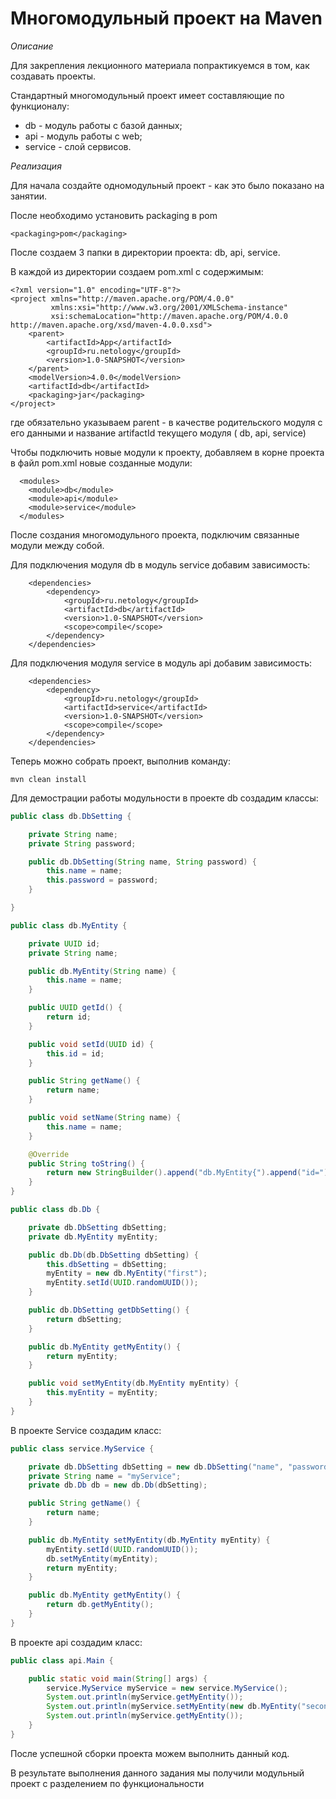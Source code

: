 # Многомодульный проект на Maven

*Описание*

Для закрепления лекционного материала попрактикуемся в том, как создавать проекты.

Стандартный многомодульный проект имеет составляющие по функционалу:

- db - модуль работы с базой данных;
- api - модуль работы с web;
- service - слой сервисов.

*Реализация*

Для начала создайте одномодульный проект - как это было показано на занятии.

После необходимо установить packaging в pom

```pom
<packaging>pom</packaging>
``` 

После создаем 3 папки в директории проекта: db, api, service.

В каждой из директории создаем pom.xml c содержимым:

```pom
<?xml version="1.0" encoding="UTF-8"?>
<project xmlns="http://maven.apache.org/POM/4.0.0"
         xmlns:xsi="http://www.w3.org/2001/XMLSchema-instance"
         xsi:schemaLocation="http://maven.apache.org/POM/4.0.0 http://maven.apache.org/xsd/maven-4.0.0.xsd">
    <parent>
        <artifactId>App</artifactId>
        <groupId>ru.netology</groupId>
        <version>1.0-SNAPSHOT</version>
    </parent>
    <modelVersion>4.0.0</modelVersion>
    <artifactId>db</artifactId>
    <packaging>jar</packaging>
</project>
``` 

где обязательно указываем parent - в качестве родительского модуля с его данными и название artifactId текущего модуля (
db, api, service)

Чтобы подключить новые модули к проекту, добавляем в корне проекта в файл pom.xml новые созданные модули:

```pom
  <modules>
    <module>db</module>
    <module>api</module>
    <module>service</module>
  </modules> 
``` 

После создания многомодульного проекта, подключим связанные модули между собой.

Для подключения модуля db в модуль service добавим зависимость:

```pom
    <dependencies>
        <dependency>
            <groupId>ru.netology</groupId>
            <artifactId>db</artifactId>
            <version>1.0-SNAPSHOT</version>
            <scope>compile</scope>
        </dependency>
    </dependencies>
```  

Для подключения модуля service в модуль api добавим зависимость:

```pom
    <dependencies>
        <dependency>
            <groupId>ru.netology</groupId>
            <artifactId>service</artifactId>
            <version>1.0-SNAPSHOT</version>
            <scope>compile</scope>
        </dependency>
    </dependencies> 
```

Теперь можно собрать проект, выполнив команду:

```shell script
mvn clean install
``` 

Для демострации работы модульности в проекте db создадим классы:

```java
public class db.DbSetting {

    private String name;
    private String password;

    public db.DbSetting(String name, String password) {
        this.name = name;
        this.password = password;
    }

}
```

```java
public class db.MyEntity {

    private UUID id;
    private String name;

    public db.MyEntity(String name) {
        this.name = name;
    }

    public UUID getId() {
        return id;
    }

    public void setId(UUID id) {
        this.id = id;
    }

    public String getName() {
        return name;
    }

    public void setName(String name) {
        this.name = name;
    }

    @Override
    public String toString() {
        return new StringBuilder().append("db.MyEntity{").append("id=").append(id).append(", name='").append(name).append('\'').append('}').toString();
    }
}
```

```java
public class db.Db {

    private db.DbSetting dbSetting;
    private db.MyEntity myEntity;

    public db.Db(db.DbSetting dbSetting) {
        this.dbSetting = dbSetting;
        myEntity = new db.MyEntity("first");
        myEntity.setId(UUID.randomUUID());
    }

    public db.DbSetting getDbSetting() {
        return dbSetting;
    }

    public db.MyEntity getMyEntity() {
        return myEntity;
    }

    public void setMyEntity(db.MyEntity myEntity) {
        this.myEntity = myEntity;
    }
}
```

В проекте Service создадим класс:

```java
public class service.MyService {

    private db.DbSetting dbSetting = new db.DbSetting("name", "password");
    private String name = "myService";
    private db.Db db = new db.Db(dbSetting);

    public String getName() {
        return name;
    }

    public db.MyEntity setMyEntity(db.MyEntity myEntity) {
        myEntity.setId(UUID.randomUUID());
        db.setMyEntity(myEntity);
        return myEntity;
    }

    public db.MyEntity getMyEntity() {
        return db.getMyEntity();
    }
}
```

В проекте api создадим класс:

```java
public class api.Main {

    public static void main(String[] args) {
        service.MyService myService = new service.MyService();
        System.out.println(myService.getMyEntity());
        System.out.println(myService.setMyEntity(new db.MyEntity("second")));
        System.out.println(myService.getMyEntity());
    }
}
```

После успешной сборки проекта можем выполнить данный код.

В результате выполнения данного задания мы получили модульный проект с разделением по функциональности
